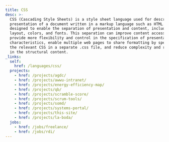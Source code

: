 ```yaml
---
title: CSS
desc: >-
  CSS (Cascading Style Sheets) is a style sheet language used for describing the
  presentation of a document written in a markup language such as HTML. CSS is
  designed to enable the separation of presentation and content, including
  layout, colors, and fonts. This separation can improve content accessibility,
  provide more flexibility and control in the specification of presentation
  characteristics, enable multiple web pages to share formatting by specifying
  the relevant CSS in a separate .css file, and reduce complexity and repetition
  in the structural content.
_links:
  self:
    href: /languages/css/
  projects:
    - href: /projects/agdc/
    - href: /projects/awwu-intranet/
    - href: /projects/energy-efficiency-map/
    - href: /projects/qb/
    - href: /projects/scramble-score/
    - href: /projects/scrum-tools/
    - href: /projects/somd/
    - href: /projects/systems-portal/
    - href: /projects/this-site/
    - href: /projects/la-boda/
  jobs:
    - href: /jobs/freelance/
    - href: /jobs/rdi/
---
```


